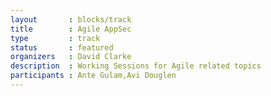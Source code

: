 ```yaml
---
layout       : blocks/track
title        : Agile AppSec
type         : track
status       : featured
organizers   : David Clarke
description  : Working Sessions for Agile related topics
participants : Ante Gulam,Avi Douglen
---
```

